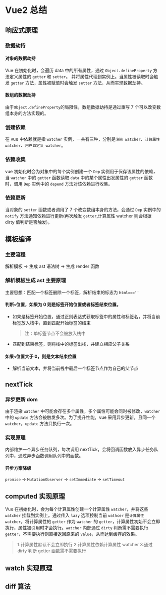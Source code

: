 # Vue2 总结

## 响应式原理

### 数据劫持

#### 对象的数据劫持

Vue 在初始化时，会遍历 data 中的所有属性，通过 `Object.defineProperty` 方法定义属性的 `getter` 和 `setter`。
并将属性代理到实例上。当属性被读取时会触发 `getter` 方法，属性被赋值时会触发 `setter` 方法，从而实现数据劫持。

#### 数组的数据劫持

由于`Object.defineProperty`的局限性，数组数据劫持是通过重写 7 个可以改变数组本身的方法实现的。

### 创建依赖

在 vue 中依赖就是指 `watcher` 实例，一共有三种，分别是`渲染 watcher`、`计算属性 watcher`、`用户自定义 watcher`。

### 依赖收集

vue 初始化时会为对象中的每个实例创建一个 `Dep` 实例用于保存该属性的依赖，当 `watcher` 中的 `getter` 函数读取 `data` 中的某个属性出发属性的 `getter` 函数时，调用 `Dep` 实例中的 `depend` 方法对该依赖进行收集。

### 依赖更新

当对象的 `setter` 函数或者调用了 7 个改变数组本身的方法，会通过 `Dep` 实例中的 `notify` 方法通知依赖进行更新(再次触发 `getter`,计算属性 watcher 则会根据 dirty 值判断是否触发)。

## 模板编译

### 主要流程

解析模板 -> 生成 ast 语法树 -> 生成 render 函数

### 解析模板生成 ast 主要原理

主要思想：匹配一个标签删除一个标签，解析结束的标志为 `html===''`

#### 判断`<`位置，如果为 0 则是标签开始位置或者标签结束位置。

- 如果是标签开始位置，通过正则表达式获取标签中的属性和标签名，并将当前标签放入栈中，直到匹配开始标签的结束
  > 注：单标签节点不会被放入栈中
- 匹配到结束标签，则将栈中的标签出栈，并建立相应父子关系

#### 如果`<`位置大于 0，则是文本结束位置

- 解析当前文本，并将当前栈中最后一个标签节点作为自己的父节点

## nextTick

### 异步更新 dom

由于渲染 `watcher` 中可能会存在多个属性，多个属性可能会同时被修改，`watcher` 中的 `update` 方法会被触发多次。为了提升性能，vue 采用异步更新，且同一个 `watcher`，`update` 方法只执行一次。

### 实现原理

内部维护一个异步任务队列，每次调用 nextTick，会将回调函数放入异步任务队列中，通过异步函数调用队列中的函数。

#### 异步方案降级

`promise` -> `MutationObserver` -> `setImmediate` -> `setTimeout`

####

## computed 实现原理

Vue 在初始化时，会为每个计算属性创建一个计算属性 `watcher`，并将这些 `watcher` 挂载到实例上。通过传入 `lazy` 选项控制当前 `wathcer` 是`计算属性 watcher`，将计算属性的 `getter` 作为 `watcher` 的 `getter`，计算属性初始不会立即执行，属性被引用时才会执行。`watcher` 内部通过 `dirty` 判断需不需要执行 `getter`，不需要执行则直接返回原来的 `value`，从而达到缓存的效果。

> 1.计算属性默认不会立即执行 2.计算属性依赖计算属性 watcher 3.通过 dirty 判断 getter 函数需不需要执行

## watch 实现原理

## diff 算法
